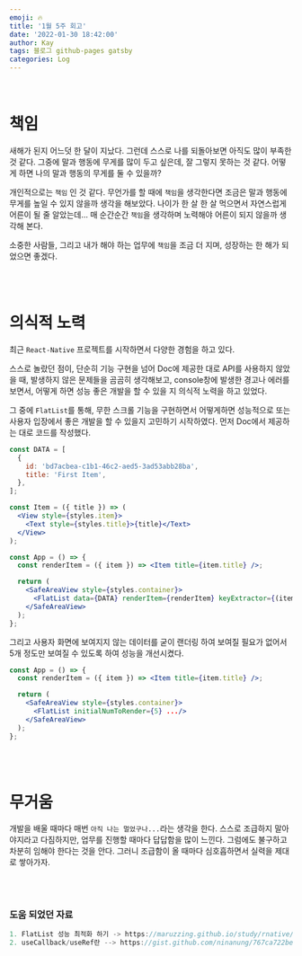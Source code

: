 ```yaml
---
emoji: 🔥
title: '1월 5주 회고'
date: '2022-01-30 18:42:00'
author: Kay
tags: 블로그 github-pages gatsby
categories: Log
---
```


<br>

# 책임

새해가 된지 어느덧 한 달이 지났다. 그런데 스스로 나를 되돌아보면 아직도 많이 부족한 것 같다.
그중에 말과 행동에 무게를 많이 두고 싶은데, 잘 그렇지 못하는 것 같다.
어떻게 하면 나의 말과 행동의 무게를 둘 수 있을까?

개인적으로는 `책임` 인 것 같다.
무언가를 할 때에 `책임`을 생각한다면 조금은 말과 행동에 무게를 높일 수 있지 않을까 생각을 해보았다.
나이가 한 살 한 살 먹으면서 자연스럽게 어른이 될 줄 알았는데...
매 순간순간 `책임`을 생각하며 노력해야 어른이 되지 않을까 생각해 본다.

소중한 사람들, 그리고 내가 해야 하는 업무에 `책임`을 조금 더 지며, 성장하는 한 해가 되었으면 좋겠다.

<br>
<br>

# 의식적 노력

최근 `React-Native` 프로젝트를 시작하면서 다양한 경험을 하고 있다.

스스로 놀랐던 점이, 단순히 기능 구현을 넘어 Doc에 제공한 대로 API를 사용하지 않았을 때, 발생하지 않은 문제들을 곰곰히 생각해보고, console창에 발생한 경고나 에러를 보면서, 어떻게 하면 성능 좋은 개발을 할 수 있을 지 의식적 노력을 하고 있었다.

그 중에 `FlatList`를 통해, 무한 스크롤 기능을 구현하면서 어떻게하면 성능적으로 또는 사용자 입장에서 좋은 개발을 할 수 있을지 고민하기 시작하였다.
먼저 Doc에서 제공하는 대로 코드를 작성했다.

```jsx
const DATA = [
  {
    id: 'bd7acbea-c1b1-46c2-aed5-3ad53abb28ba',
    title: 'First Item',
  },
];

const Item = ({ title }) => (
  <View style={styles.item}>
    <Text style={styles.title}>{title}</Text>
  </View>
);

const App = () => {
  const renderItem = ({ item }) => <Item title={item.title} />;

  return (
    <SafeAreaView style={styles.container}>
      <FlatList data={DATA} renderItem={renderItem} keyExtractor={(item) => item.id} />
    </SafeAreaView>
  );
};
```

그리고 사용자 화면에 보여지지 않는 데이터를 굳이 랜더링 하여 보여질 필요가 없어서 5개 정도만 보여질 수 있도록 하여 성능을 개선시켰다.

```jsx
const App = () => {
  const renderItem = ({ item }) => <Item title={item.title} />;

  return (
    <SafeAreaView style={styles.container}>
      <FlatList initialNumToRender={5} .../>
    </SafeAreaView>
  );
};
```

<br>
<br>

# 무거움

개발을 배울 때마다 매번 `아직 나는 멀었구나...`라는 생각을 한다. 스스로 조급하지 말아야지라고 다짐하지만, 업무를 진행할 때마다 답답함을 많이 느낀다.
그럼에도 불구하고 차분히 임해야 한다는 것을 안다. 그러니 조급함이 올 때마다 심호흡하면서 실력을 제대로 쌓아가자.

<br>
<br>

### 도움 되었던 자료

```js
1. FlatList 성능 최적화 하기 -> https://maruzzing.github.io/study/rnative/React-Native-FlatList-%EC%B5%9C%EC%A0%81%ED%99%94-%ED%95%98%EA%B8%B0/
2. useCallback/useRef란 --> https://gist.github.com/ninanung/767ca722befa8b0affe51ffa0064296b
```

```toc

```
